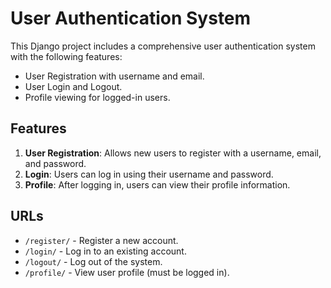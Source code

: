 # User Authentication System
This Django project includes a comprehensive user authentication system with the following features:

- User Registration with username and email.
- User Login and Logout.
- Profile viewing for logged-in users.

## Features
1. **User Registration**: Allows new users to register with a username, email, and password.
2. **Login**: Users can log in using their username and password.
3. **Profile**: After logging in, users can view their profile information.

## URLs
- `/register/` - Register a new account.
- `/login/` - Log in to an existing account.
- `/logout/` - Log out of the system.
- `/profile/` - View user profile (must be logged in).
